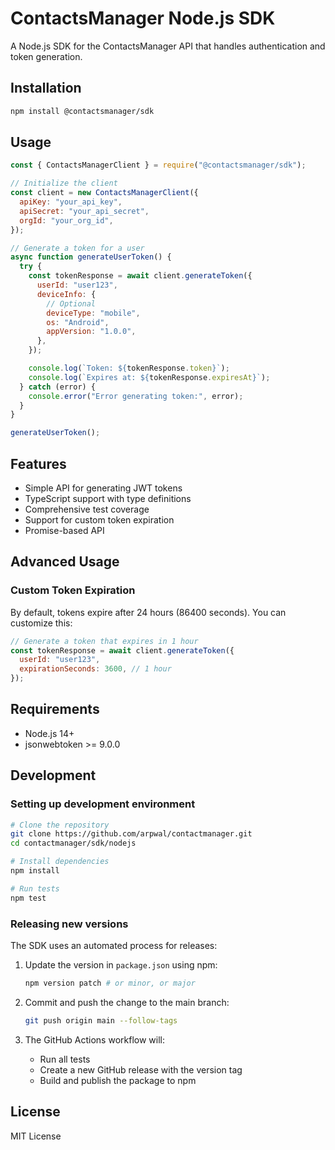 # ContactsManager Node.js SDK

A Node.js SDK for the ContactsManager API that handles authentication and token generation.

## Installation

```bash
npm install @contactsmanager/sdk
```

## Usage

```javascript
const { ContactsManagerClient } = require("@contactsmanager/sdk");

// Initialize the client
const client = new ContactsManagerClient({
  apiKey: "your_api_key",
  apiSecret: "your_api_secret",
  orgId: "your_org_id",
});

// Generate a token for a user
async function generateUserToken() {
  try {
    const tokenResponse = await client.generateToken({
      userId: "user123",
      deviceInfo: {
        // Optional
        deviceType: "mobile",
        os: "Android",
        appVersion: "1.0.0",
      },
    });

    console.log(`Token: ${tokenResponse.token}`);
    console.log(`Expires at: ${tokenResponse.expiresAt}`);
  } catch (error) {
    console.error("Error generating token:", error);
  }
}

generateUserToken();
```

## Features

- Simple API for generating JWT tokens
- TypeScript support with type definitions
- Comprehensive test coverage
- Support for custom token expiration
- Promise-based API

## Advanced Usage

### Custom Token Expiration

By default, tokens expire after 24 hours (86400 seconds). You can customize this:

```javascript
// Generate a token that expires in 1 hour
const tokenResponse = await client.generateToken({
  userId: "user123",
  expirationSeconds: 3600, // 1 hour
});
```

## Requirements

- Node.js 14+
- jsonwebtoken >= 9.0.0

## Development

### Setting up development environment

```bash
# Clone the repository
git clone https://github.com/arpwal/contactmanager.git
cd contactmanager/sdk/nodejs

# Install dependencies
npm install

# Run tests
npm test
```

### Releasing new versions

The SDK uses an automated process for releases:

1. Update the version in `package.json` using npm:

   ```bash
   npm version patch # or minor, or major
   ```

2. Commit and push the change to the main branch:

   ```bash
   git push origin main --follow-tags
   ```

3. The GitHub Actions workflow will:
   - Run all tests
   - Create a new GitHub release with the version tag
   - Build and publish the package to npm

## License

MIT License

